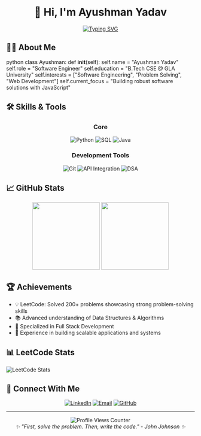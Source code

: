 <h1 align="center">👋 Hi, I'm Ayushman Yadav</h1>

<p align="center">
  <a href="https://git.io/typing-svg">
    <img src="https://readme-typing-svg.herokuapp.com?font=Fira+Code&pause=1000&center=true&width=500&lines=Software+Engineer+%7C+C%2B%2B+Developer;Computer+Science+Student;Problem+Solver+%7C+Tech+Enthusiast" alt="Typing SVG" />
  </a>
</p>

## 🧑‍💻 About Me
python
class Ayushman:
    def __init__(self):
        self.name = "Ayushman Yadav"
        self.role = "Software Engineer"
        self.education = "B.Tech CSE @ GLA University"
        self.interests = ["Software Engineering", "Problem Solving", "Web Development"]
        self.current_focus = "Building robust software solutions with JavaScript"


## 🛠 Skills & Tools
<div align="center">

### Core
![Python](https://img.shields.io/badge/Python-Intermediate-3776AB?style=for-the-badge&logo=python&logoColor=white)
![SQL](https://img.shields.io/badge/SQL-Intermediate-4479A1?style=for-the-badge&logo=mysql&logoColor=white)
![Java](https://img.shields.io/badge/Java-Intermediate-007396?style=for-the-badge&logo=java&logoColor=white)

### Development Tools
![Git](https://img.shields.io/badge/Git-Version%20Control-F05032?style=for-the-badge&logo=git&logoColor=white)
![API Integration](https://img.shields.io/badge/API-Integration-0096D6?style=for-the-badge&logo=api&logoColor=white)
![DSA](https://img.shields.io/badge/DSA-Advanced-2496ED?style=for-the-badge&logo=leetcode&logoColor=white)

</div>

## 📈 GitHub Stats

<div align="center">
  <img height="180em" src="https://github-readme-stats.vercel.app/api?username=AyushmanYadav-2315000586&show_icons=true&theme=tokyonight&include_all_commits=true&count_private=true"/>
  <img height="180em" src="https://github-readme-stats.vercel.app/api/top-langs/?username=AyushmanYadav-2315000586&layout=compact&langs_count=8&theme=tokyonight"/>
</div>

## 🏆 Achievements
- 💡 LeetCode: Solved 200+ problems showcasing strong problem-solving skills
- 📚 Advanced understanding of Data Structures & Algorithms
- 🎯 Specialized in Full Stack Development
- 🚀 Experience in building scalable applications and systems

## 📊 LeetCode Stats
![LeetCode Stats](https://leetcard.jacoblin.cool/UIDemon?theme=dark&font=Fira%20Code&ext=heatmap)

## 🤝 Connect With Me
<div align="center">
  
[![LinkedIn](https://img.shields.io/badge/LinkedIn-Connect-0077B5?style=for-the-badge&logo=linkedin)](https://www.linkedin.com/in/ayushman-yadav-1ab72b33a/)
[![Email](https://img.shields.io/badge/Email-Contact-D14836?style=for-the-badge&logo=gmail)](mailto:ayushmanyadav80@gmail.com)
[![GitHub](https://img.shields.io/badge/GitHub-Follow-181717?style=for-the-badge&logo=github)](https://github.com/AyushmanYadav-2315000586)
</div>

---

<div align="center">
  <img src="https://komarev.com/ghpvc/?username=AyushmanYadav-2315000586&color=blue&style=flat-square&label=Profile+Views" alt="Profile Views Counter">
</div>

<div align="center">
  <em>✨ "First, solve the problem. Then, write the code." - John Johnson ✨</em>
</div>
